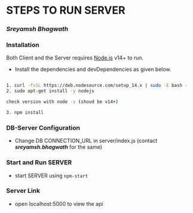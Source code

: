 # STEPS TO RUN SERVER
### _Sreyamsh Bhagwath_


### Installation

Both Client and the Server requires [Node.js](https://nodejs.org/) v14+ to run.

- Install the dependencies and devDependencies as given below.

```sh

1. curl -fsSL https://deb.nodesource.com/setup_14.x | sudo -E bash -
2. sudo apt-get install -y nodejs

check version with node -v (shoud be v14+)

3. npm install
```

### DB-Server Configuration

- Change DB CONNECTION_URL in server/index.js (contact **_sreyamsh.bhagwath_** for the same)


### Start and Run SERVER

- start SERVER using `npm-start`

### Server Link
- open localhost:5000 to view the api

